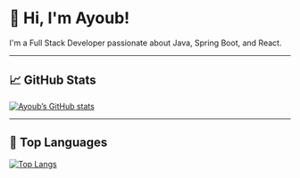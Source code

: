 # 👋 Hi, I'm Ayoub!

I'm a Full Stack Developer passionate about Java, Spring Boot, and React.

---

## 📈 GitHub Stats

[![Ayoub’s GitHub stats](https://github-readme-stats.vercel.app/api?username=AyoubBenayyad&show_icons=true&theme=radical)](https://github.com/AyoubBenayyad)

---

## 🧠 Top Languages

[![Top Langs](https://github-readme-stats.vercel.app/api/top-langs/?username=AyoubBenayyad&layout=compact&theme=radical)](https://github.com/AyoubBenayyad)
